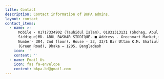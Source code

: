 ```yaml
---
title: Contact
description: Contact information of BKPA admins.
layout: contact
contact_items:
  - name: >-
      Mobile - 01717334902 (Tauhidul Islam), 01831313131 (Shohag, Abul Bashar
      Siddique)MD. ABUL BASHAR SIDDIQUE. ■ Address - Greenmart Market,(Office
      Number- 304, 2nd floor). House - 33, 33/1 Bir Uttam K.M. Shafiullah Sarak
      (Green Road), Dhaka – 1205, Bangladesh
    icon: ''
    content: ''
  - name: Email Us
    icon: fas fa-envelope
    content: bkpa.bd@gmail.com
---
```


